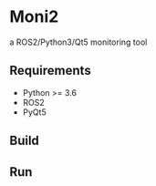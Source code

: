 # Moni2
a ROS2/Python3/Qt5 monitoring tool

## Requirements
* Python >= 3.6
* ROS2
* PyQt5

## Build

## Run